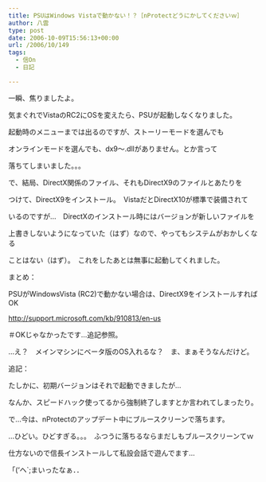 ```yaml
---
title: PSUはWindows Vistaで動かない！？［nProtectどうにかしてくださいｗ］
author: 八雲
type: post
date: 2006-10-09T15:56:13+00:00
url: /2006/10/149
tags:
  - 信On
  - 日記

---
```

一瞬、焦りましたよ。
  
気まぐれでVistaのRC2にOSを変えたら、PSUが起動しなくなりました。
  
起動時のメニューまでは出るのですが、ストーリーモードを選んでも
  
オンラインモードを選んでも、dx9～.dllがありません。とか言って
  
落ちてしまいました。。。

で、結局、DirectX関係のファイル、それもDirectX9のファイルとあたりを
  
つけて、DirectX9をインストール。　VistaだとDirectX10が標準で装備されて
  
いるのですが…　DirectXのインストール時にはバージョンが新しいファイルを
  
上書きしないようになっていた（はず）なので、やってもシステムがおかしくなる
  
ことはない（はず）。　これをしたあとは無事に起動してくれました。

まとめ：
  
PSUがWindowsVista (RC2)で動かない場合は、DirectX9をインストールすればOK
  
http://support.microsoft.com/kb/910813/en-us
  
＃OKじゃなかったです…追記参照。

…え？　メインマシンにベータ版のOS入れるな？　ま、まぁそうなんだけど。

追記：
  
たしかに、初期バージョンはそれで起動できましたが…
  
なんか、スピードハック使ってるから強制終了しますとか言われてしまったり。
  
で…今は、nProtectのアップデート中にブルースクリーンで落ちます。
  
…ひどい。ひどすぎる。。。　ふつうに落ちるならまだしもブルースクリーンてｗ
  
仕方ないので信長インストールして私設会話で遊んでます…
  
「(&#8216;ヘ\`;まいったなぁ．．
